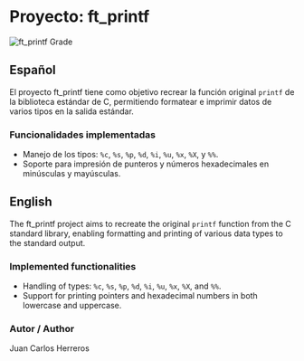 # Proyecto: ft_printf

![ft_printf Grade](https://github.com/ayogun/42-project-badges/raw/main/badges/ft_printfe.png)

## Español
El proyecto ft_printf tiene como objetivo recrear la función original `printf` de la biblioteca estándar de C, permitiendo formatear e imprimir datos de varios tipos en la salida estándar.

### Funcionalidades implementadas
- Manejo de los tipos: `%c`, `%s`, `%p`, `%d`, `%i`, `%u`, `%x`, `%X`, y `%%`.
- Soporte para impresión de punteros y números hexadecimales en minúsculas y mayúsculas.


## English
The ft_printf project aims to recreate the original `printf` function from the C standard library, enabling formatting and printing of various data types to the standard output.

### Implemented functionalities
- Handling of types: `%c`, `%s`, `%p`, `%d`, `%i`, `%u`, `%x`, `%X`, and `%%`.
- Support for printing pointers and hexadecimal numbers in both lowercase and uppercase.


### Autor / Author
Juan Carlos Herreros

